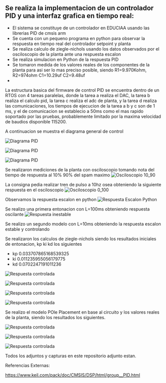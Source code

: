 ## Se realiza la implementacion de un controlador PID y una interfaz grafica en tiempo real:

* El sistema se constituye de un controlador en EDUCIAA usando las librerias PID de cmsis arm
* Se cuenta con un pequeno programa en python para observar la respuesta en tiempo real del controlador setpoint y planta
* Se realiza calculo de ziegle-nichols usando los datos observados por el osciloscopio de la planta ante una respuesta escalon
* Se realiza simulacion en Python de la respuesta PID
* Se tomaron medida de los valores reales de los componentes de la planta para asi ser lo mas preciso posible, siendo R1=9.970Kohm, R2=974ohm C1=10.29uf C2=9.48uf
* 


La estructura basica del firmware de control PID se encuentra dentro de un RTOS con 4 tareas paralelas, donde la tarea a realiza el DAC, la tarea b realiza el calculo pid, la tarea c realiza el adc de planta, y la tarea d realiza las comunicaciones, los tiempos de ejecucion de la tarea a b y c son de 1 ms, y el de comunicacion se establecio a 50ms como el mas rapido soportado por las pruebas, probablemente limitado por la maxima velocidad de baudios disponible 115200.

A continuacion se muestra el diagrama general de control

![Diagrama PID](https://github.com/juniormonroy/CDI_TPF/blob/master/Capturas/DiagramaFuncional.png)

![Diagrama PID](https://github.com/juniormonroy/CDI_TPF/blob/master/Capturas/PlantaCircuitoRC.png)

![Diagrama PID](https://github.com/juniormonroy/CDI_TPF/blob/master/Capturas/EDUCIAA_PLANTA.jpg)



Se realizaron mediciones de la planta con osciloscopio tomando nota del tiempo de respuesta al 10% 90% del spam maximo
![Osciloscopio 10_90](https://github.com/juniormonroy/CDI_TPF/blob/master/Capturas/osc_0_100.jpg)


La consigna pedia realizar tren de pulso a 10hz osea obteniendo la siguiente respuesta en el osciloscopio
![Osciloscopio 0_100](https://github.com/juniormonroy/CDI_TPF/blob/master/Capturas/respuesta_10hz.jpg)


Observamos la respuesta escalon en python
![Respuesta Escalon Python](https://github.com/juniormonroy/CDI_TPF/blob/master/Capturas/respuesta%20escalon_python.png)




Se realizo una primera entonacion con L=100ms obteniendo respuesta oscilante
![Respuesta inestable](https://github.com/juniormonroy/CDI_TPF/blob/master/Capturas/respuesta_oscilante.png)


Se realizo un segundo modelo con L=10ms obteniendo la respuesta escalon estable y controlando

Se realizaron los calculos de ziegle-nichols siendo los resultados iniciales de entonacion, kp ki kd los siguientes

* kp 0.033707865168539325
* ki 0.011235955056179775
* kd 0.0702247191011236

![Respuesta controlada](https://github.com/juniormonroy/CDI_TPF/blob/master/Capturas/respuesta_pid_python.png)

![Respuesta controlada](https://github.com/juniormonroy/CDI_TPF/blob/master/Capturas/Escalon_PID_python.png)

![Respuesta controlada](https://github.com/juniormonroy/CDI_TPF/blob/master/Capturas/Respuesta_sp50_osc_picos.jpg)

![Respuesta controlada](https://github.com/juniormonroy/CDI_TPF/blob/master/Capturas/Respuesta%20del%20controlador.jpg)






Se realizo el modelo POle Placement en base al circuito y los valores reales de la planta, siendo los resultados los siguientes.

![Respuesta controlada](https://github.com/juniormonroy/CDI_TPF/blob/master/Capturas/PolePlacement.png)

![Respuesta controlada](https://github.com/juniormonroy/CDI_TPF/blob/master/Capturas/PolePlacementControl.png)

![Respuesta controlada](https://github.com/juniormonroy/CDI_TPF/blob/master/Capturas/PolePlacementControlZoom.png)





Todos los adjuntos y capturas en este repositorio adjunto estan.

Referencias Externas:

https://www.keil.com/pack/doc/CMSIS/DSP/html/group__PID.html